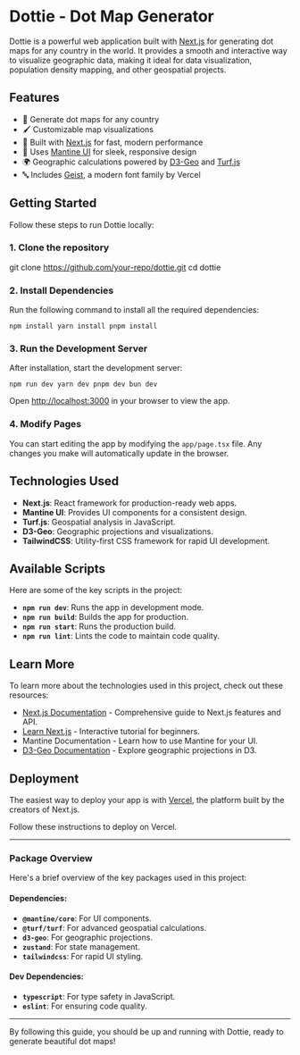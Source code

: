 # Dottie - Dot Map Generator

Dottie is a powerful web application built with [Next.js](https://nextjs.org) for generating dot maps for any country in the world. It provides a smooth and interactive way to visualize geographic data, making it ideal for data visualization, population density mapping, and other geospatial projects.

## Features

- 📍 Generate dot maps for any country
- 🖌️ Customizable map visualizations
- 🚀 Built with [Next.js](https://nextjs.org) for fast, modern performance
- 🎨 Uses [Mantine UI](https://mantine.dev/) for sleek, responsive design
- 🌍 Geographic calculations powered by [D3-Geo](https://github.com/d3/d3-geo) and [Turf.js](https://turfjs.org/)
- 🔤 Includes [Geist](https://vercel.com/font), a modern font family by Vercel

## Getting Started

Follow these steps to run Dottie locally:

### 1. Clone the repository


git clone https://github.com/your-repo/dottie.git
cd dottie 

### 2\. Install Dependencies

Run the following command to install all the required dependencies:


`npm install
yarn install
pnpm install`

### 3\. Run the Development Server

After installation, start the development server:



`npm run dev
yarn dev
pnpm dev
bun dev`

Open <http://localhost:3000> in your browser to view the app.

### 4\. Modify Pages

You can start editing the app by modifying the `app/page.tsx` file. Any changes you make will automatically update in the browser.

Technologies Used
-----------------

-   **Next.js**: React framework for production-ready web apps.
-   **Mantine UI**: Provides UI components for a consistent design.
-   **Turf.js**: Geospatial analysis in JavaScript.
-   **D3-Geo**: Geographic projections and visualizations.
-   **TailwindCSS**: Utility-first CSS framework for rapid UI development.

Available Scripts
-----------------

Here are some of the key scripts in the project:

-   **`npm run dev`**: Runs the app in development mode.
-   **`npm run build`**: Builds the app for production.
-   **`npm run start`**: Runs the production build.
-   **`npm run lint`**: Lints the code to maintain code quality.

Learn More
----------

To learn more about the technologies used in this project, check out these resources:

-   [Next.js Documentation](https://nextjs.org/docs) - Comprehensive guide to Next.js features and API.
-   [Learn Next.js](https://nextjs.org/learn) - Interactive tutorial for beginners.
-   Mantine Documentation - Learn how to use Mantine for your UI.
-   [D3-Geo Documentation](https://github.com/d3/d3-geo) - Explore geographic projections in D3.

Deployment
----------

The easiest way to deploy your app is with [Vercel](https://vercel.com), the platform built by the creators of Next.js.

Follow these instructions to deploy on Vercel.

* * * * *

### Package Overview

Here's a brief overview of the key packages used in this project:

#### Dependencies:

-   **`@mantine/core`**: For UI components.
-   **`@turf/turf`**: For advanced geospatial calculations.
-   **`d3-geo`**: For geographic projections.
-   **`zustand`**: For state management.
-   **`tailwindcss`**: For rapid UI styling.

#### Dev Dependencies:

-   **`typescript`**: For type safety in JavaScript.
-   **`eslint`**: For ensuring code quality.

* * * * *

By following this guide, you should be up and running with Dottie, ready to generate beautiful dot maps!